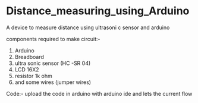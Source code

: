 # Distance_measuring_using_Arduino
A device to measure distance using ultrasoni c sensor and arduino

components required to make circuit:-
1. Arduino
2. Breadboard
3. ultra sonic sensor (HC -SR 04)
4. LCD 16X2
5. resistor 1k ohm
6. and some wires (jumper wires)

Code:-
upload the code in arduino with arduino ide and lets the current flow
